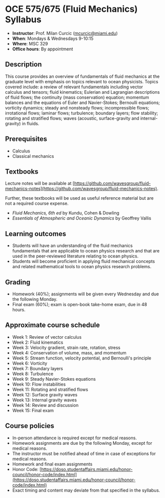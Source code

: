 # OCE 575/675 (Fluid Mechanics) Syllabus

* **Instructor**: Prof. Milan Curcic (mcurcic@miami.edu)
* **When**: Mondays & Wednesdays 9-10:15
* **Where**: MSC 329
* **Office hours**: By appointment

## Description

This course provides an overview of fundamentals of fluid mechanics at the
graduate level with emphasis on topics relevant to ocean physicists.
Topics covered include:
a review of relevant fundamentals including vector calculus and tensors;
fluid kinematics;
Eulerian and Lagrangian descriptions of fluid flows;
the continuity (mass conservation) equation;
momentum balances and the equations of Euler and Navier-Stokes;
Bernoulli equations;
vorticity dynamics;
steady and nonsteady flows;
incompressible flows;
irrotational flows;
laminar flows;
turbulence;
boundary layers;
flow stability;
rotating and stratified flows;
waves (acoustic, surface-gravity and internal-gravity) in fluids.

## Prerequisites

* Calculus
* Classical mechanics

## Textbooks

Lecture notes will be available at
[https://github.com/wavesgroup/fluid-mechanics-notes](https://github.com/wavesgroup/fluid-mechanics-notes).

Further, these textbooks will be used as useful reference material but are not a
required course expense.

* _Fluid Mechanics, 6th ed_ by Kundu, Cohen & Dowling
* _Essentials of Atmospheric and Oceanic Dynamics_ by Geoffrey Vallis

## Learning outcomes

* Students will have an understanding of the fluid mechanics fundamentals
that are applicable to ocean physics research and that are used in the
peer-reviewed literature relating to ocean physics.
* Students will become proficient in applying fluid mechanical concepts and
related mathematical tools to ocean physics research problems.

## Grading

* Homework (40%); assignments will be given every Wednesday and due the following Monday.
* Final exam (60%); exam is open-book take-home exam, due in 48 hours.

## Approximate course schedule

* Week 1: Review of vector calculus
* Week 2: Fluid kinematics
* Week 3: Velocity gradient, strain rate, rotation, stress
* Week 4: Conservation of volume, mass, and momentum
* Week 5: Stream function, velocity potential, and Bernoulli's principle
* Week 6: Vorticity
* Week 7: Boundary layers
* Week 8: Turbulence
* Week 9: Steady Navier-Stokes equations
* Week 10: Flow instabilities
* Week 11: Rotating and stratified flows
* Week 12: Surface gravity waves
* Week 13: Internal gravity waves
* Week 14: Review and discussion
* Week 15: Final exam

## Course policies

* In-person attendance is required except for medical reasons.
* Homework assignments are due by the following Monday, except for medical reasons.
* The instructor must be notified ahead of time in case of exceptions for medical reasons.
* Homework and final exam assignments 
* Honor Code: [https://doso.studentaffairs.miami.edu/honor-council/honor-code/index.html](https://doso.studentaffairs.miami.edu/honor-council/honor-code/index.html)
* Exact timing and content may deviate from that specified in the syllabus.